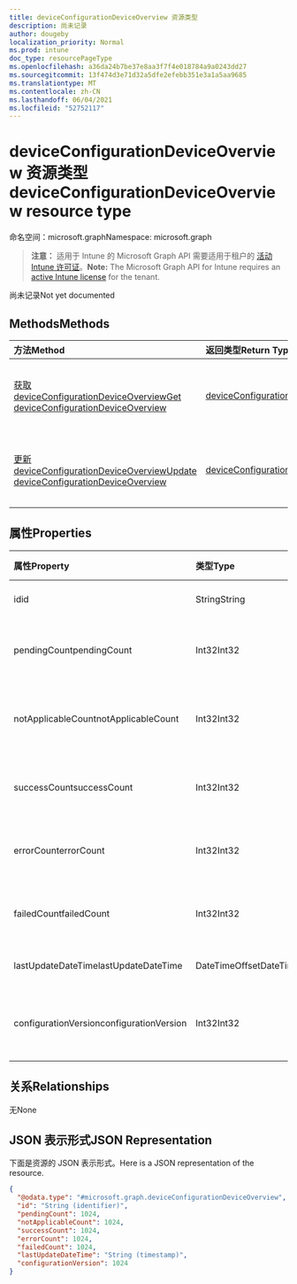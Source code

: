 ```yaml
---
title: deviceConfigurationDeviceOverview 资源类型
description: 尚未记录
author: dougeby
localization_priority: Normal
ms.prod: intune
doc_type: resourcePageType
ms.openlocfilehash: a36da24b7be37e8aa3f7f4e018784a9a0243dd27
ms.sourcegitcommit: 13f474d3e71d32a5dfe2efebb351e3a1a5aa9685
ms.translationtype: MT
ms.contentlocale: zh-CN
ms.lasthandoff: 06/04/2021
ms.locfileid: "52752117"
---
```

# <a name="deviceconfigurationdeviceoverview-resource-type"></a><span data-ttu-id="694c7-103">deviceConfigurationDeviceOverview 资源类型</span><span class="sxs-lookup"><span data-stu-id="694c7-103">deviceConfigurationDeviceOverview resource type</span></span>

<span data-ttu-id="694c7-104">命名空间：microsoft.graph</span><span class="sxs-lookup"><span data-stu-id="694c7-104">Namespace: microsoft.graph</span></span>

> <span data-ttu-id="694c7-105">**注意：** 适用于 Intune 的 Microsoft Graph API 需要适用于租户的 [活动 Intune 许可证](https://go.microsoft.com/fwlink/?linkid=839381)。</span><span class="sxs-lookup"><span data-stu-id="694c7-105">**Note:** The Microsoft Graph API for Intune requires an [active Intune license](https://go.microsoft.com/fwlink/?linkid=839381) for the tenant.</span></span>

<span data-ttu-id="694c7-106">尚未记录</span><span class="sxs-lookup"><span data-stu-id="694c7-106">Not yet documented</span></span>

## <a name="methods"></a><span data-ttu-id="694c7-107">Methods</span><span class="sxs-lookup"><span data-stu-id="694c7-107">Methods</span></span>
|<span data-ttu-id="694c7-108">方法</span><span class="sxs-lookup"><span data-stu-id="694c7-108">Method</span></span>|<span data-ttu-id="694c7-109">返回类型</span><span class="sxs-lookup"><span data-stu-id="694c7-109">Return Type</span></span>|<span data-ttu-id="694c7-110">Description</span><span class="sxs-lookup"><span data-stu-id="694c7-110">Description</span></span>|
|:---|:---|:---|
|[<span data-ttu-id="694c7-111">获取 deviceConfigurationDeviceOverview</span><span class="sxs-lookup"><span data-stu-id="694c7-111">Get deviceConfigurationDeviceOverview</span></span>](../api/intune-deviceconfig-deviceconfigurationdeviceoverview-get.md)|[<span data-ttu-id="694c7-112">deviceConfigurationDeviceOverview</span><span class="sxs-lookup"><span data-stu-id="694c7-112">deviceConfigurationDeviceOverview</span></span>](../resources/intune-deviceconfig-deviceconfigurationdeviceoverview.md)|<span data-ttu-id="694c7-113">读取 [deviceConfigurationDeviceOverview](../resources/intune-deviceconfig-deviceconfigurationdeviceoverview.md) 对象的属性和关系。</span><span class="sxs-lookup"><span data-stu-id="694c7-113">Read properties and relationships of the [deviceConfigurationDeviceOverview](../resources/intune-deviceconfig-deviceconfigurationdeviceoverview.md) object.</span></span>|
|[<span data-ttu-id="694c7-114">更新 deviceConfigurationDeviceOverview</span><span class="sxs-lookup"><span data-stu-id="694c7-114">Update deviceConfigurationDeviceOverview</span></span>](../api/intune-deviceconfig-deviceconfigurationdeviceoverview-update.md)|[<span data-ttu-id="694c7-115">deviceConfigurationDeviceOverview</span><span class="sxs-lookup"><span data-stu-id="694c7-115">deviceConfigurationDeviceOverview</span></span>](../resources/intune-deviceconfig-deviceconfigurationdeviceoverview.md)|<span data-ttu-id="694c7-116">更新 [deviceConfigurationDeviceOverview](../resources/intune-deviceconfig-deviceconfigurationdeviceoverview.md) 对象的属性。</span><span class="sxs-lookup"><span data-stu-id="694c7-116">Update the properties of a [deviceConfigurationDeviceOverview](../resources/intune-deviceconfig-deviceconfigurationdeviceoverview.md) object.</span></span>|

## <a name="properties"></a><span data-ttu-id="694c7-117">属性</span><span class="sxs-lookup"><span data-stu-id="694c7-117">Properties</span></span>
|<span data-ttu-id="694c7-118">属性</span><span class="sxs-lookup"><span data-stu-id="694c7-118">Property</span></span>|<span data-ttu-id="694c7-119">类型</span><span class="sxs-lookup"><span data-stu-id="694c7-119">Type</span></span>|<span data-ttu-id="694c7-120">说明</span><span class="sxs-lookup"><span data-stu-id="694c7-120">Description</span></span>|
|:---|:---|:---|
|<span data-ttu-id="694c7-121">id</span><span class="sxs-lookup"><span data-stu-id="694c7-121">id</span></span>|<span data-ttu-id="694c7-122">String</span><span class="sxs-lookup"><span data-stu-id="694c7-122">String</span></span>|<span data-ttu-id="694c7-123">实体的键。</span><span class="sxs-lookup"><span data-stu-id="694c7-123">Key of the entity.</span></span>|
|<span data-ttu-id="694c7-124">pendingCount</span><span class="sxs-lookup"><span data-stu-id="694c7-124">pendingCount</span></span>|<span data-ttu-id="694c7-125">Int32</span><span class="sxs-lookup"><span data-stu-id="694c7-125">Int32</span></span>|<span data-ttu-id="694c7-126">挂起设备的数量</span><span class="sxs-lookup"><span data-stu-id="694c7-126">Number of pending devices</span></span>|
|<span data-ttu-id="694c7-127">notApplicableCount</span><span class="sxs-lookup"><span data-stu-id="694c7-127">notApplicableCount</span></span>|<span data-ttu-id="694c7-128">Int32</span><span class="sxs-lookup"><span data-stu-id="694c7-128">Int32</span></span>|<span data-ttu-id="694c7-129">不适用设备的数量</span><span class="sxs-lookup"><span data-stu-id="694c7-129">Number of not applicable devices</span></span>|
|<span data-ttu-id="694c7-130">successCount</span><span class="sxs-lookup"><span data-stu-id="694c7-130">successCount</span></span>|<span data-ttu-id="694c7-131">Int32</span><span class="sxs-lookup"><span data-stu-id="694c7-131">Int32</span></span>|<span data-ttu-id="694c7-132">成功设备的数量</span><span class="sxs-lookup"><span data-stu-id="694c7-132">Number of succeeded devices</span></span>|
|<span data-ttu-id="694c7-133">errorCount</span><span class="sxs-lookup"><span data-stu-id="694c7-133">errorCount</span></span>|<span data-ttu-id="694c7-134">Int32</span><span class="sxs-lookup"><span data-stu-id="694c7-134">Int32</span></span>|<span data-ttu-id="694c7-135">错误设备的数量</span><span class="sxs-lookup"><span data-stu-id="694c7-135">Number of error devices</span></span>|
|<span data-ttu-id="694c7-136">failedCount</span><span class="sxs-lookup"><span data-stu-id="694c7-136">failedCount</span></span>|<span data-ttu-id="694c7-137">Int32</span><span class="sxs-lookup"><span data-stu-id="694c7-137">Int32</span></span>|<span data-ttu-id="694c7-138">失败设备的数量</span><span class="sxs-lookup"><span data-stu-id="694c7-138">Number of failed devices</span></span>|
|<span data-ttu-id="694c7-139">lastUpdateDateTime</span><span class="sxs-lookup"><span data-stu-id="694c7-139">lastUpdateDateTime</span></span>|<span data-ttu-id="694c7-140">DateTimeOffset</span><span class="sxs-lookup"><span data-stu-id="694c7-140">DateTimeOffset</span></span>|<span data-ttu-id="694c7-141">上次更新时间</span><span class="sxs-lookup"><span data-stu-id="694c7-141">Last update time</span></span>|
|<span data-ttu-id="694c7-142">configurationVersion</span><span class="sxs-lookup"><span data-stu-id="694c7-142">configurationVersion</span></span>|<span data-ttu-id="694c7-143">Int32</span><span class="sxs-lookup"><span data-stu-id="694c7-143">Int32</span></span>|<span data-ttu-id="694c7-144">用于此概述的策略版本</span><span class="sxs-lookup"><span data-stu-id="694c7-144">Version of the policy for that overview</span></span>|

## <a name="relationships"></a><span data-ttu-id="694c7-145">关系</span><span class="sxs-lookup"><span data-stu-id="694c7-145">Relationships</span></span>
<span data-ttu-id="694c7-146">无</span><span class="sxs-lookup"><span data-stu-id="694c7-146">None</span></span>

## <a name="json-representation"></a><span data-ttu-id="694c7-147">JSON 表示形式</span><span class="sxs-lookup"><span data-stu-id="694c7-147">JSON Representation</span></span>
<span data-ttu-id="694c7-148">下面是资源的 JSON 表示形式。</span><span class="sxs-lookup"><span data-stu-id="694c7-148">Here is a JSON representation of the resource.</span></span>
<!-- {
  "blockType": "resource",
  "keyProperty": "id",
  "@odata.type": "microsoft.graph.deviceConfigurationDeviceOverview"
}
-->
``` json
{
  "@odata.type": "#microsoft.graph.deviceConfigurationDeviceOverview",
  "id": "String (identifier)",
  "pendingCount": 1024,
  "notApplicableCount": 1024,
  "successCount": 1024,
  "errorCount": 1024,
  "failedCount": 1024,
  "lastUpdateDateTime": "String (timestamp)",
  "configurationVersion": 1024
}
```




